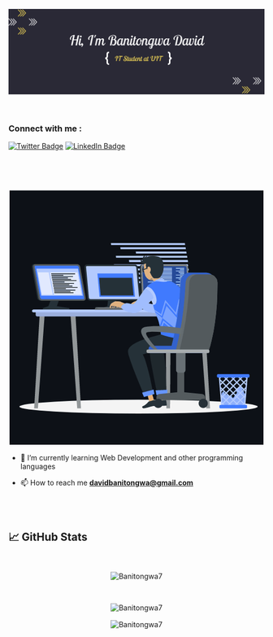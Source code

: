 [![Banner](./assets/hiphoto.png)]()

<br>
<h3 align="left">Connect with me :</h3>

[![Twitter Badge](https://img.shields.io/badge/Twitter-Profile-informational?style=flat&logo=twitter&logoColor=white&color=1CA2F1)](https://twitter.com/BanitongwaDavid)
[![LinkedIn Badge](https://img.shields.io/badge/LinkedIn-Profile-informational?style=flat&logo=linkedin&logoColor=white&color=0D76A8)](https://www.linkedin.com/in/david-banitongwa)

<br>

<br>

<br>

<p align="center"><img src="./assets/animation.gif" alt="Banitongwa7" /></p>

- 🌱 I’m currently learning Web Development and other programming languages

- 📫 How to reach me **davidbanitongwa@gmail.com**

<br>

<br>

## &#x1f4c8; GitHub Stats

<br>

<p align="center" ><img src="https://github-readme-stats.vercel.app/api/top-langs?username=Banitongwa7&show_icons=true&theme=gotham&locale=en&bg_color=0d1117&text_color=ffffff&layout=compact"
    alt="Banitongwa7" 
    bg_color=#808080/></p>

<br>

<p align="center"> <img src="https://github-readme-stats.vercel.app/api?username=Banitongwa7&show_icons=true&theme=gotham" alt="Banitongwa7" />

  <br>
    
<p align="center"><img height="180em" src="https://github-profile-summary-cards.vercel.app/api/cards/profile-details?username=Banitongwa7&theme=github_dark" alt="Banitongwa7" align = "center"/></p>
